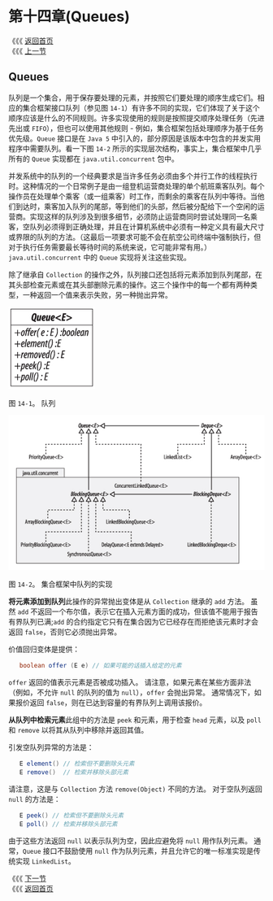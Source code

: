 # 第十四章\(Queues\)

《《《 [返回首页](../../)   
 《《《 [上一节](../di-shi-san-zhang-sets/13.2-sortedset-he-navigableset.md)

## Queues

队列是一个集合，用于保存要处理的元素，并按照它们要处理的顺序生成它们。相应的集合框架接口队列（参见图 `14-1`）有许多不同的实现，它们体现了关于这个顺序应该是什么的不同规则。许多实现使用的规则是按照提交顺序处理任务（先进先出或 `FIFO`），但也可以使用其他规则 - 例如，集合框架包括处理顺序为基于任务优先级。`Queue` 接口是在 `Java 5` 中引入的，部分原因是该版本中包含的并发实用程序中需要队列。看一下图 `14-2` 所示的实现层次结构，事实上，集合框架中几乎所有的 `Queue` 实现都在 `java.util.concurrent` 包中。

并发系统中的队列的一个经典要求是当许多任务必须由多个并行工作的线程执行时。这种情况的一个日常例子是由一组登机运营商处理的单个航班乘客队列。每个操作员在处理单个乘客（或一组乘客）时工作，而剩余的乘客在队列中等待。当他们到达时，乘客加入队列的尾部，等到他们的头部，然后被分配给下一个空闲的运营商。实现这样的队列涉及到很多细节，必须防止运营商同时尝试处理同一名乘客，空队列必须得到正确处理，并且在计算机系统中必须有一种定义具有最大尺寸或界限的队列的方法。（这最后一项要求可能不会在航空公司终端中强制执行，但对于执行任务需要最长等待时间的系统来说，它可能非常有用。）`java.util.concurrent` 中的 `Queue` 实现将关注这些实现。

除了继承自 `Collection` 的操作之外，队列接口还包括将元素添加到队列尾部，在其头部检查元素或在其头部删除元素的操作。这三个操作中的每一个都有两种类型，一种返回一个值来表示失败，另一种抛出异常。

![](../../.gitbook/assets/14_1.png)

图 `14-1`。 队列

![](../../.gitbook/assets/14_2.png)

图 `14-2`。 集合框架中队列的实现

**将元素添加到队列**此操作的异常抛出变体是从 `Collection` 继承的 `add` 方法。 虽然 `add` 不返回一个布尔值，表示它在插入元素方面的成功，但该值不能用于报告有界队列已满;`add` 的合约指定它只有在集合因为它已经存在而拒绝该元素时才会返回 `false`，否则它必须抛出异常。

价值回归变体是提供：

```java
   boolean offer (E e) // 如果可能的话插入给定的元素
```

`offer` 返回的值表示元素是否被成功插入。 请注意，如果元素在某些方面非法（例如，不允许 `null` 的队列的值为 `null`），`offer` 会抛出异常。 通常情况下，如果报价返回 `false`，则在已达到容量的有界队列上调用该报价。

**从队列中检索元素**此组中的方法是 `peek` 和元素，用于检查 `head` 元素，以及 `poll` 和 `remove` 以将其从队列中移除并返回其值。

引发空队列异常的方法是：

```java
   E element() // 检索但不要删除头元素
   E remove()  // 检索并移除头部元素
```

请注意，这是与 `Collection` 方法 `remove(Object)` 不同的方法。 对于空队列返回 `null` 的方法是：

```java
   E peek() // 检索但不要删除头元素
   E poll() // 检索并移除头部元素
```

由于这些方法返回 `null` 以表示队列为空，因此应避免将 `null` 用作队列元素。 通常，`Queue` 接口不鼓励使用 `null` 作为队列元素，并且允许它的唯一标准实现是传统实现 `LinkedList`。

《《《 [下一节](14.1-shi-yong-dui-lie-fang-fa.md)   
 《《《 [返回首页](../../)

